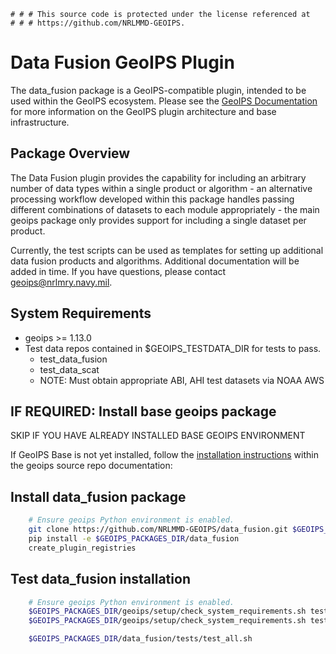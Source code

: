     # # # This source code is protected under the license referenced at
    # # # https://github.com/NRLMMD-GEOIPS.

Data Fusion GeoIPS Plugin
==========================

The data_fusion package is a GeoIPS-compatible plugin, intended to be used within the GeoIPS ecosystem.
Please see the
[GeoIPS Documentation](https://github.com/NRLMMD-GEOIPS/geoips#readme)
for more information on the GeoIPS plugin architecture and base infrastructure.

Package Overview
-----------------

The Data Fusion plugin provides the capability for including an arbitrary number of data types within
a single product or algorithm - an alternative processing workflow developed within this package
handles passing different combinations of datasets to each module appropriately - the main geoips
package only provides support for including a single dataset per product.

Currently, the test scripts can be used as templates for setting up additional data fusion products and
algorithms.  Additional documentation will be added in time.  If you have questions, please
contact geoips@nrlmry.navy.mil.

System Requirements
---------------------

* geoips >= 1.13.0
* Test data repos contained in $GEOIPS_TESTDATA_DIR for tests to pass.
  * test_data_fusion
  * test_data_scat
  * NOTE: Must obtain appropriate ABI, AHI test datasets via NOAA AWS

IF REQUIRED: Install base geoips package
------------------------------------------------------------
SKIP IF YOU HAVE ALREADY INSTALLED BASE GEOIPS ENVIRONMENT

If GeoIPS Base is not yet installed, follow the
[installation instructions](https://github.com/NRLMMD-GEOIPS/geoips#installation)
within the geoips source repo documentation:

Install data_fusion package
----------------------------
```bash
    # Ensure geoips Python environment is enabled.
    git clone https://github.com/NRLMMD-GEOIPS/data_fusion.git $GEOIPS_PACKAGES_DIR/data_fusion
    pip install -e $GEOIPS_PACKAGES_DIR/data_fusion
    create_plugin_registries
```

Test data_fusion installation
-----------------------------
```bash
    # Ensure geoips Python environment is enabled.
    $GEOIPS_PACKAGES_DIR/geoips/setup/check_system_requirements.sh test_data test_data_fusion
    $GEOIPS_PACKAGES_DIR/geoips/setup/check_system_requirements.sh test_data test_data_scat

    $GEOIPS_PACKAGES_DIR/data_fusion/tests/test_all.sh
```
